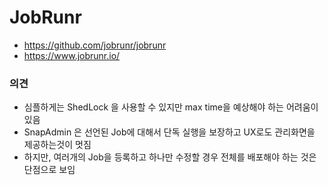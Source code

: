 # JobRunr
* https://github.com/jobrunr/jobrunr
* https://www.jobrunr.io/
### 의견
* 심플하게는 ShedLock 을 사용할 수 있지만 max time을 예상해야 하는 어려움이 있음
* SnapAdmin 은 선언된 Job에 대해서 단독 실행을 보장하고 UX로도 관리화면을 제공하는것이 멋짐
* 하지만, 여러개의 Job을 등록하고 하나만 수정할 경우 전체를 배포해야 하는 것은 단점으로 보임
